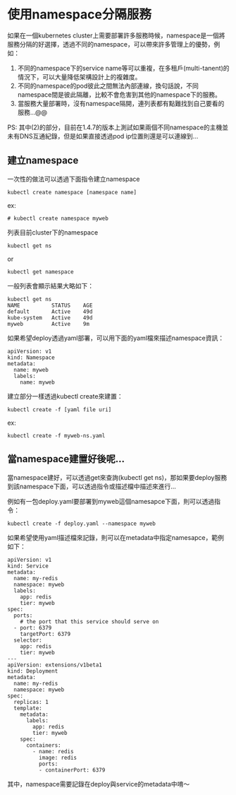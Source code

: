 # 使用namespace分隔服務

如果在一個kubernetes cluster上需要部署許多服務時候，namespace是一個將服務分隔的好選擇，透過不同的namespace，可以帶來許多管理上的優勢，例如：

1. 不同的namespace下的service name等可以重複，在多租戶(multi-tanent)的情況下，可以大量降低架構設計上的複雜度。
2. 不同的namespace的pod彼此之間無法內部連線，換句話說，不同namespace間是彼此隔離，比較不會危害到其他的namespace下的服務。
3. 當服務大量部署時，沒有namespace隔開，連列表都有點難找到自己要看的服務...@@


PS: 其中(2)的部分，目前在1.4.7的版本上測試如果兩個不同namespace的主機並未有DNS互通紀錄，但是如果直接透過pod ip位置則還是可以連線到...

## 建立namespace

一次性的做法可以透過下面指令建立namespace

```
kubectl create namespace [namespace name]
```

ex:

```
# kubectl create namespace myweb
```

列表目前cluster下的namespace

```
kubectl get ns
```

or 

```
kubectl get namespace
```

一般列表會顯示結果大略如下：

```
kubectl get ns
NAME          STATUS    AGE
default       Active    49d
kube-system   Active    49d
myweb         Active    9m
```

如果希望deploy透過yaml部署，可以用下面的yaml檔來描述namespace資訊：

```
apiVersion: v1
kind: Namespace
metadata:
  name: myweb
  labels:
    name: myweb
```

建立部分一樣透過kubectl create來建置：

```
kubectl create -f [yaml file uri]
```

ex:

```
kubectl create -f myweb-ns.yaml
```

## 當namespace建置好後呢...

當namespace建好，可以透過get來查詢(kubectl get ns)，那如果要deploy服務到該namespace下面，可以透過指令或描述檔中描述來進行...

例如有一包deploy.yaml要部署到myweb這個namesapce下面，則可以透過指令：

```
kubectl create -f deploy.yaml --namespace myweb
```

如果希望使用yaml描述檔來記錄，則可以在metadata中指定namesapce，範例如下：

```
apiVersion: v1
kind: Service
metadata:
  name: my-redis
  namespace: myweb
  labels:
    app: redis
    tier: myweb
spec:
  ports:
    # the port that this service should serve on
  - port: 6379
    targetPort: 6379
  selector:
    app: redis
    tier: myweb
---
apiVersion: extensions/v1beta1
kind: Deployment
metadata:
  name: my-redis
  namespace: myweb
spec:
  replicas: 1
  template:
    metadata:
      labels:
        app: redis
        tier: myweb
    spec:
      containers:
        - name: redis
          image: redis
          ports:
          - containerPort: 6379
```

其中，namespace需要記錄在deploy與service的metadata中唷～
